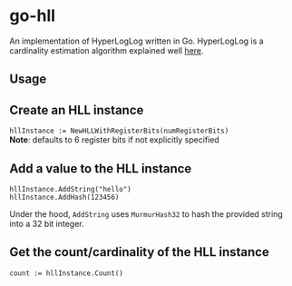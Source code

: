 # go-hll
An implementation of HyperLogLog written in Go. HyperLogLog is a cardinality estimation algorithm explained well [here](https://research.neustar.biz/2012/10/25/sketch-of-the-day-hyperloglog-cornerstone-of-a-big-data-infrastructure/). 

## Usage

## Create an HLL instance
`hllInstance := NewHLLWithRegisterBits(numRegisterBits)`  
**Note**: defaults to 6 register bits if not explicitly specified

## Add a value to the HLL instance
```
hllInstance.AddString("hello")
hllInstance.AddHash(123456)
```
Under the hood, `AddString` uses `MurmurHash32` to hash the provided string into a 32 bit integer.

## Get the count/cardinality of the HLL instance
`count := hllInstance.Count()`
